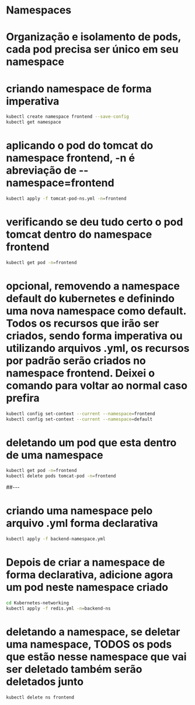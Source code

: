 # Namespaces

# Organização e isolamento de pods, cada pod precisa ser único em seu namespace

# criando namespace de forma imperativa
```bash
kubectl create namespace frontend --save-config
kubectl get namespace
```

# aplicando o pod do tomcat do namespace frontend, -n é abreviação de --namespace=frontend
```bash
kubectl apply -f tomcat-pod-ns.yml -n=frontend
```

# verificando se deu tudo certo o pod tomcat dentro do namespace frontend
```bash
kubectl get pod -n=frontend
``` 


# opcional, removendo a namespace default do kubernetes e definindo uma nova namespace como default. Todos os recursos que irão ser criados, sendo forma imperativa ou utilizando arquivos .yml, os recursos por padrão serão criados no namespace frontend. Deixei o comando para voltar ao normal caso prefira
```bash
kubectl config set-context --current --namespace=frontend
kubectl config set-context --current --namespace=default
```

# deletando um pod que esta dentro de uma namespace
```bash
kubectl get pod -n=frontend
kubectl delete pods tomcat-pod -n=frontend
```


##---

# criando uma namespace pelo arquivo .yml forma declarativa
```bash
kubectl apply -f backend-namespace.yml
```

# Depois de criar a namespace de forma declarativa, adicione agora um pod neste namespace criado
```bash
cd Kubernetes-networking
kubectl apply -f redis.yml -n=backend-ns
```


# deletando a namespace, se deletar uma namespace, TODOS os pods que estão nesse namespace que vai ser deletado também serão deletados junto 
```bash
kubectl delete ns frontend
```